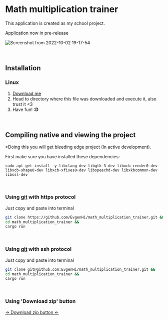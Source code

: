 # Math multiplication trainer

This application is created as my school project.

Application now in pre-release

![Screenshot from 2022-10-02 19-17-54](https://user-images.githubusercontent.com/91457298/193475244-cdbf01ad-d8f7-42cc-9693-ebc2970054e7.png)

<br>

## Installation

### Linux

1. [Download me](https://github.com/EvgenHi/math_multiplication_trainer/releases/download/v.0.3.1/math_multiplication_trainer "Executable file")
2. Head to directory where this file was downloaded and execute it, also trust it <3
3. Have fun! **:D**

<br>

## Compiling native and viewing the project

*Doing this you will get bleeding edge project (In active development).

First make sure you have installed these dependencies:

``
sudo apt-get install -y libclang-dev libgtk-3-dev libxcb-render0-dev libxcb-shape0-dev libxcb-xfixes0-dev libspeechd-dev libxkbcommon-dev libssl-dev
``

<br>

### Using [git](https://git-scm.com/ "Official 'git' website") with https protocol

Just copy and paste into terminal

```bash
git clone https://github.com/EvgenHi/math_multiplication_trainer.git &&
cd math_multiplication_trainer &&
cargo run
```

<br>

### Using [git](https://git-scm.com/ "Official 'git' website") with ssh protocol

Just copy and paste into terminal

```bash
git clone git@github.com:EvgenHi/math_multiplication_trainer.git &&
cd math_multiplication_trainer &&
cargo run
```

<br>

### Using 'Download zip' button

[-> Download zip button <-](https://github.com/EvgenHi/math_multiplication_trainer/archive/refs/heads/master.zip)
